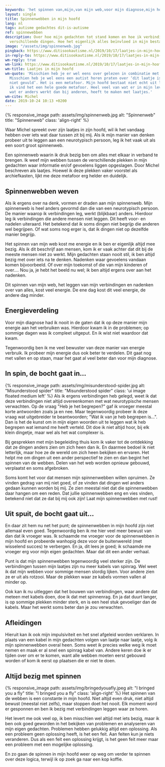 ```yaml
---
keywords: 'het spinnen van,mijn,van mijn web,voor mijn diagnose,mijn hoofd'
layout: single
title: Spinnenwebben in mijn hoofd
lang: nl
tags: autisme gedachtes dit-is-autisme
ref: spinnewebben
description: Over hoe mijn gedachten tot stand komen en hoe ik verbindingen leg tussen
  verschillende dingen. Hoe het eigenlijk alles beïnvloed in mijn bestaan.
image: "/assets/img/spinnenweb.jpg"
pingback: https://www.ditisookautisme.nl/2019/10/17/laatjes-in-mijn-hoofd/
in-reply-to: https://www.ditisookautisme.nl/2019/10/17/laatjes-in-mijn-hoofd/
wm-reply: true
wm-link: https://www.ditisookautisme.nl/2019/10/17/laatjes-in-mijn-hoofd/
wm-title: Laatjes in mijn hoofd
wm-quote: 'Misschien heb je er wel eens over gelezen in combinatie met autisme: laatjes.
  Misschien heb je wel eens een autist horen praten over ‘dit laatje is bij mij nog
  niet gevuld’. Het is een metafoor. Mijn hoofd bestaat niet echt uit laatjes. Maar
  ik vind het een hele goede metafoor. Heel veel van wat er in mijn leven gebeurt,
  wat er anders werkt dan bij anderen, heeft te maken met laatjes.'
wm-cite: Michel
date: 2019-10-24 10:13 +0200
---
```

{% responsive_image path: assets/img/spinnenweb.jpg alt: "Spinnenweb" title: "Spinnenweb" class: 'align-right' %}

Waar Michel spreekt over zijn laatjes in zijn hoofd, wil ik het vandaag hebben over iets wat daar tussen zit bij mij. Als ik mijn manier van denken probeer uit te leggen aan een neurotypisch persoon, leg ik het vaak uit als een soort groot spinnenweb.

Een spinnenweb waarin ik druk bezig ben om alles met elkaar in verband te brengen. Ik weef mijn webben tussen de verschillende plekken in mijn gedachten waar informatie en/of gevoelens liggen opgeslagen. Door Michel beschreven als laatjes. Hoewel ik deze plekken vaker voorstel als archiefkasten, lijkt me deze metafoor erg helder en duidelijk.

## Spinnenwebben weven

Als ik ergens over na denk, vormen er draden aan mijn spinnenweb. Mijn spinnenweb is heel anders gevormd dan die van een neurotypisch persoon. De manier waarop ik verbindingen leg, werkt (blijkbaar) anders. Hierdoor leg ik verbindingen die andere mensen niet leggen. Dit heeft voor- en nadelen uiteraard. Het betekend dat ik soms dingen niet begrijp die anderen wel begrijpen. Of wat soms nog erger is, dat ik dingen niet op dezelfde manier begrijp.

Het spinnen van mijn web kost me energie en ik ben er eigenlijk altijd mee bezig. Als ik dit beschrijf aan mensen, kom ik er vaak achter dat dit bij de meeste mensen niet zo werkt. Mijn gedachten staan nooit stil, ik ben altijd bezig met over iets na te denken. Nadenken waar gevoelens vandaan komen bijvoorbeeld. Of over mijn toekomst of die van mijn kinderen of over.... Nou ja, je hebt het beeld nu wel; ik ben altijd ergens over aan het nadenken.

Dit spinnen van mijn web, het leggen van mijn verbindingen en nadenken over van alles, kost veel energie. De ene dag kost dit veel energie, de andere dag minder.

## Energieverdeling

Voor mijn diagnose had ik nooit in de gaten dat ik op deze manier mijn energie aan het verbruiken was. Hierdoor kwam ik in de problemen; op sommige dagen was ik compleet uitgeput. En ik wist niet waardoor dat kwam.

Tegenwoordig ben ik me veel bewuster van deze manier van energie verbruik. Ik probeer mijn energie dus ook beter te verdelen. Dit gaat nog met vallen en op staan, maar het gaat al veel beter dan voor mijn diagnose.

## In spin, de bocht gaat in...


{% responsive_image path: assets/img/misunderstood-spider.jpg alt: "Misunderstood spider" title: "Misunderstood spider" class: 'ui image floated medium left' %}
Als ik ergens verbindingen heb gelegd, weet ik dat deze verbindingen niet altijd overeenkomen met wat neurotypische mensen verwachten. Op de vraag "Heb je het begrepen?" gaf ik vroeger meestal korte antwoorden zoals ja en nee. Maar tegenwoordig probeer ik deze vraag wat uitgebreider te beantwoorden; "Wat ik van je heb begrepen is...". Dan is het de kunst om in mijn eigen woorden uit te leggen wat ik heb begrepen wat iemand me heeft verteld. Dit doe ik niet altijd hoor, bij elk klein dingetje, maar wel als het wat complexer is.

Bij gesprekken met mijn begeleiding thuis kom ik vaker tot de ontdekking dat ze dingen anders zien om zich heen dan ik. En daarmee bedoel ik niet letterlijk, maar hoe ze de wereld om zich heen bekijken en ervaren. Het helpt me om dingen uit een ander perspectief te zien en dan begint het spinnen van de webben. Delen van het web worden opnieuw gebouwd, verplaatst en soms afgebroken.

Soms komt het voor dat mensen mijn spinnenwebben willen opruimen. Ze vinden gedrag van mij niet goed, of ze vinden dat dingen wel anders gedaan kunnen worden bij mij. Ze zien meestal niet dat die spinnenwebben daar hangen om een reden. Dat jullie spinnenwebben eng en vies vinden, betekend niet dat ze dat bij mij ook zijn! Laat mijn spinnenwebben met rust!

## Uit spuit, de bocht gaat uit...

En daar zit hem nu net het punt; de spinnenwebben in mijn hoofd zijn niet allemaal even goed. Tegenwoordig ben ik me hier veel meer bewust van dan dat ik vroeger was. Ik schaamde me vroeger voor de spinnenwebben in mijn hoofd en probeerde wanhopig deze voor de buitenwereld (met wisselend succes) te verbergen. En ja, dit lees je goed; ik schaamde me vroeger erg voor mijn eigen gedachten. Maar dat dit een ander verhaal.

Punt is dat mijn spinnenwebben tegenwoordig veel sterker zijn. De verbindingen tussen mijn laatjes zijn nu meer kabels van spinrag. Wel weet ik dat mijn webben voor sommige mensen slordig lijken. Voor andere zien ze er uit als rotzooi. Maar de plekken waar ze kabels vormen vallen al minder op.

Ook kan ik nu uitleggen dat het bouwen van verbindingen, waar andere dat meteen met kabels doen, doe ik dat met spinnenrag. En ja dat duurt langer, is op sommige plekken minder sterk, en is een heel stuk gevoeliger dan de kabels. Maar het werkt soms beter dan je zou verwachten.

## Afleidingen

Hieruit kan ik ook mijn impulsiviteit en het snel afgeleid worden verklaren. In plaats van een kabel in mijn gedachten volgen van laatje naar laatje, volg ik mijn spinnenwebben overal heen. Soms weet ik precies welke weg ik moet nemen en maak er al snel een spinrag kabel van. Andere keren doe ik er tijden over om er te komen, want alle webben moeten eerst gebouwd worden of kom ik eerst op plaatsen die er niet te doen.

## Altijd bezig met spinnen

{% responsive_image path: assets/img/bringedyouafly.jpeg alt: "I bringed you a fly" title: "I bringed you a fly" class: 'align-right' %}
Het spinnen van de webben is een constante in mijn hoofd. Niet altijd even druk, niet altijd bewust (meestal niet zelfs), maar stoppen doet het nooit. Elk moment word er gesponnen en ben ik bezig met verbindingen leggen waar ze horen.

Het levert me ook veel op, ik ben misschien wel altijd met iets bezig, maar ik ben ook goed geworden in het bekijken van problemen en analyseren van mijn eigen gedachten. Problemen hebben gelukkig altijd een oplossing. Als een probleem geen oplossing heeft, is het een feit. Aan feiten kun je niets veranderen. Dus als een feit een oplossing krijgt, is het geen feit meer maar een probleem met een mogelijke oplossing.

En zo gaan de spinnen in mijn hoofd weer op weg om verder te spinnen over deze logica, terwijl ik op zoek ga naar een kop koffie.
